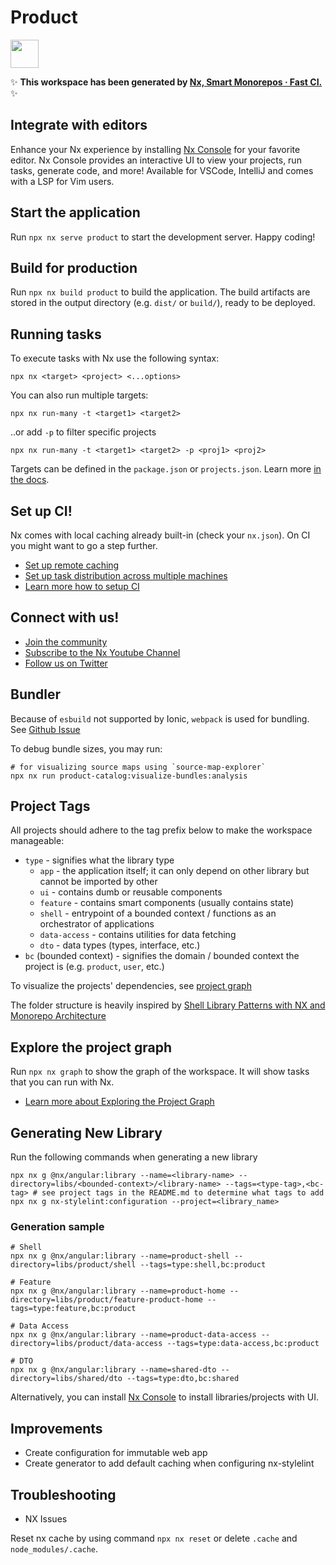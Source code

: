 # Product

<a alt="Nx logo" href="https://nx.dev" target="_blank" rel="noreferrer"><img src="https://raw.githubusercontent.com/nrwl/nx/master/images/nx-logo.png" width="45"></a>

✨ **This workspace has been generated by [Nx, Smart Monorepos · Fast CI.](https://nx.dev)** ✨

## Integrate with editors

Enhance your Nx experience by installing [Nx Console](https://nx.dev/nx-console) for your favorite editor. Nx Console
provides an interactive UI to view your projects, run tasks, generate code, and more! Available for VSCode, IntelliJ and
comes with a LSP for Vim users.

## Start the application

Run `npx nx serve product` to start the development server. Happy coding!

## Build for production

Run `npx nx build product` to build the application. The build artifacts are stored in the output directory (e.g. `dist/` or `build/`), ready to be deployed.

## Running tasks

To execute tasks with Nx use the following syntax:

```
npx nx <target> <project> <...options>
```

You can also run multiple targets:

```
npx nx run-many -t <target1> <target2>
```

..or add `-p` to filter specific projects

```
npx nx run-many -t <target1> <target2> -p <proj1> <proj2>
```

Targets can be defined in the `package.json` or `projects.json`. Learn more [in the docs](https://nx.dev/features/run-tasks).

## Set up CI!

Nx comes with local caching already built-in (check your `nx.json`). On CI you might want to go a step further.

- [Set up remote caching](https://nx.dev/features/share-your-cache)
- [Set up task distribution across multiple machines](https://nx.dev/nx-cloud/features/distribute-task-execution)
- [Learn more how to setup CI](https://nx.dev/recipes/ci)

## Connect with us!

- [Join the community](https://nx.dev/community)
- [Subscribe to the Nx Youtube Channel](https://www.youtube.com/@nxdevtools)
- [Follow us on Twitter](https://twitter.com/nxdevtools)

## Bundler

Because of `esbuild` not supported by Ionic, `webpack` is used for bundling. See [Github Issue](https://github.com/ionic-team/ionic-framework/issues/27251#issuecomment-1516406255)

To debug bundle sizes, you may run:

```shell
# for visualizing source maps using `source-map-explorer`
npx nx run product-catalog:visualize-bundles:analysis
```

## Project Tags

All projects should adhere to the tag prefix below to make the workspace manageable:

- `type` - signifies what the library type
  - `app` - the application itself; it can only depend on other library but cannot be imported by other
  - `ui` - contains dumb or reusable components
  - `feature` - contains smart components (usually contains state)
  - `shell` - entrypoint of a bounded context / functions as an orchestrator of applications
  - `data-access` - contains utilities for data fetching
  - `dto` - data types (types, interface, etc.)
- `bc` (bounded context) - signifies the domain / bounded context the project is (e.g. `product`, `user`, etc.)

To visualize the projects' dependencies, see [project graph](#explore-the-project-graph)

The folder structure is heavily inspired by [Shell Library Patterns with NX and Monorepo Architecture](https://angularindepth.com/posts/1117/the-shell-library-patterns-with-nx-and-monorepo-architectures)

## Explore the project graph

Run `npx nx graph` to show the graph of the workspace.
It will show tasks that you can run with Nx.

- [Learn more about Exploring the Project Graph](https://nx.dev/core-features/explore-graph)

## Generating New Library

Run the following commands when generating a new library

```shell
npx nx g @nx/angular:library --name=<library-name> --directory=libs/<bounded-context>/<library-name> --tags=<type-tag>,<bc-tag> # see project tags in the README.md to determine what tags to add
npx nx g nx-stylelint:configuration --project=<library_name>
```

### Generation sample
```shell
# Shell 
npx nx g @nx/angular:library --name=product-shell --directory=libs/product/shell --tags=type:shell,bc:product

# Feature
npx nx g @nx/angular:library --name=product-home --directory=libs/product/feature-product-home --tags=type:feature,bc:product

# Data Access
npx nx g @nx/angular:library --name=product-data-access --directory=libs/product/data-access --tags=type:data-access,bc:product

# DTO
npx nx g @nx/angular:library --name=shared-dto --directory=libs/shared/dto --tags=type:dto,bc:shared
```

Alternatively, you can install [Nx Console](https://marketplace.visualstudio.com/items?itemName=nrwl.angular-console) to install libraries/projects with UI.

## Improvements

- Create configuration for immutable web app
- Create generator to add default caching when configuring nx-stylelint

## Troubleshooting

- NX Issues

Reset nx cache by using command `npx nx reset` or delete `.cache` and `node_modules/.cache`.
